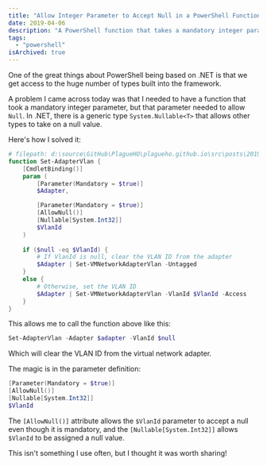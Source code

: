 ```yaml
---
title: "Allow Integer Parameter to Accept Null in a PowerShell Function"
date: 2019-04-06
description: "A PowerShell function that takes a mandatory integer parameter, but that parameter needs to allow Null."
tags:
  - "powershell"
isArchived: true
---
```


One of the great things about PowerShell being based on .NET is that we get access to the huge number of types built into the framework.

A problem I came across today was that I needed to have a function that took a mandatory integer parameter, but that parameter needed to allow `Null`. In .NET, there is a generic type `System.Nullable<T>` that allows other types to take on a null value.

Here's how I solved it:

```powershell
# filepath: d:\source\GitHub\PlagueHO\plagueho.github.io\src\posts\2019\04\2019-04-06-allow-integer-parameter-to-accept-null-in-a-powershell-function.md
function Set-AdapterVlan {
    [CmdletBinding()]
    param (
        [Parameter(Mandatory = $true)]
        $Adapter,

        [Parameter(Mandatory = $true)]
        [AllowNull()]
        [Nullable[System.Int32]]
        $VlanId
    )
    
    if ($null -eq $VlanId) {
        # If VlanId is null, clear the VLAN ID from the adapter
        $Adapter | Set-VMNetworkAdapterVlan -Untagged
    }
    else {
        # Otherwise, set the VLAN ID
        $Adapter | Set-VMNetworkAdapterVlan -VlanId $VlanId -Access
    }
}
```

This allows me to call the function above like this:

```powershell
Set-AdapterVlan -Adapter $adapter -VlanId $null
```

Which will clear the VLAN ID from the virtual network adapter.

The magic is in the parameter definition:

```powershell
[Parameter(Mandatory = $true)]
[AllowNull()]
[Nullable[System.Int32]]
$VlanId
```

The `[AllowNull()]` attribute allows the `$VlanId` parameter to accept a null even though it is mandatory, and the `[Nullable[System.Int32]]` allows `$VlanId` to be assigned a null value.

This isn't something I use often, but I thought it was worth sharing!
